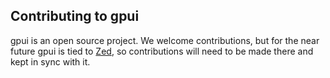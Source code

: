 ## Contributing to gpui

gpui is an open source project. We welcome
contributions, but for the near future gpui is tied to [Zed](https://zed.dev/), so contributions will
need to be made there and kept in sync with it.
